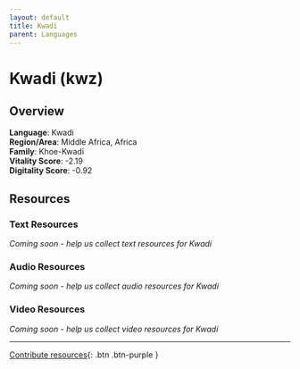 ```yaml
---
layout: default
title: Kwadi
parent: Languages
---
```


# Kwadi (kwz)

## Overview

**Language**: Kwadi  
**Region/Area**: Middle Africa, Africa  
**Family**: Khoe-Kwadi  
**Vitality Score**: -2.19  
**Digitality Score**: -0.92  

## Resources

### Text Resources
*Coming soon - help us collect text resources for Kwadi*

### Audio Resources
*Coming soon - help us collect audio resources for Kwadi*

### Video Resources
*Coming soon - help us collect video resources for Kwadi*

---

[Contribute resources](https://fairtrain.github.io/){: .btn .btn-purple }
